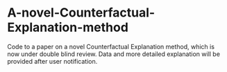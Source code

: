 # A-novel-Counterfactual-Explanation-method
Code to a paper on a novel Counterfactual Explanation method, which is now under double blind review. Data and more detailed explanation will be provided after user notification.
